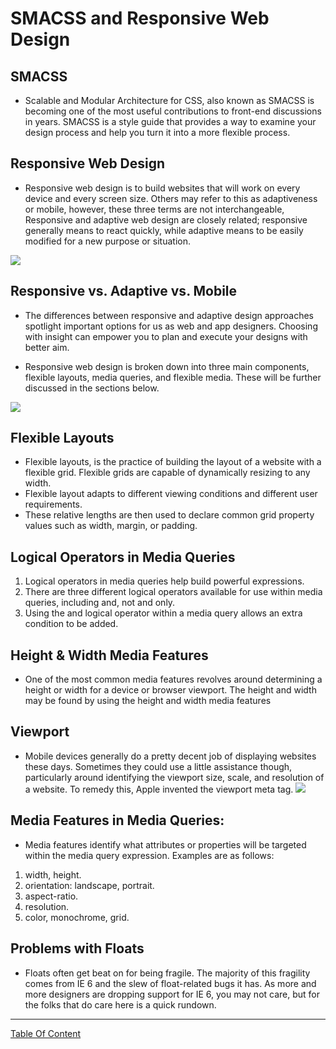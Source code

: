 # SMACSS and Responsive Web Design

## SMACSS
- Scalable and Modular Architecture for CSS, also known as SMACSS is becoming one of the most useful contributions to front-end discussions in years. SMACSS is a style guide that provides a way to examine your design process and help you turn it into a more flexible process.

## Responsive Web Design
- Responsive web design is to build websites that will work on every device and every screen size. Others may refer to this as adaptiveness or mobile, however, these three terms are not interchangeable, Responsive and adaptive web design are closely related; responsive generally means to react quickly, while adaptive means to be easily modified for a new purpose or situation.

![](https://static1.squarespace.com/static/54ea37dfe4b09706d4a8f4f8/5a4ff65453450a3c121db6f1/5b468e352b6a286a633067b6/1582666994193/responsive-web-design-griffin-co-marketing.png?format=1500w)

## Responsive vs. Adaptive vs. Mobile
- The differences between responsive and adaptive design approaches spotlight important options for us as web and app designers. Choosing with insight can empower you to plan and execute your designs with better aim.

- Responsive web design is broken down into three main components, flexible layouts, media queries, and flexible media. These will be further discussed in the sections below.

![](https://www.ecityinteractive.com/wp-content/uploads/2016/03/website-design-responsive-vs-adaptive.jpg)

## Flexible Layouts
- Flexible layouts, is the practice of building the layout of a website with a flexible grid. Flexible grids are capable of dynamically resizing to any width.
- Flexible layout adapts to different viewing conditions and different user requirements.
- These relative lengths are then used to declare common grid property values such as width, margin, or padding.

## Logical Operators in Media Queries
1. Logical operators in media queries help build powerful expressions.
2. There are three different logical operators available for use within media queries, including and, not and only.
3. Using the and logical operator within a media query allows an extra condition to be added.

## Height & Width Media Features
- One of the most common media features revolves around determining a height or width for a device or browser viewport. The height and width may be found by using the height and width media features

## Viewport 
- Mobile devices generally do a pretty decent job of displaying websites these days. Sometimes they could use a little assistance though, particularly around identifying the viewport size, scale, and resolution of a website. To remedy this, Apple invented the viewport meta tag.
![](https://image.slidesharecdn.com/mobilism2011-110513064605-phpapp01/95/meta-layout-a-closer-look-at-media-queries-47-728.jpg?cb=1319623059)

## Media Features in Media Queries:
- Media features identify what attributes or properties will be targeted within the media query expression. Examples are as follows:

1. width, height.
2. orientation: landscape, portrait.
3. aspect-ratio.
4. resolution.
5. color, monochrome, grid.

## Problems with Floats
- Floats often get beat on for being fragile. The majority of this fragility comes from IE 6 and the slew of float-related bugs it has. As more and more designers are dropping support for IE 6, you may not care, but for the folks that do care here is a quick rundown.

----------------------------------------------------

[Table Of Content](https://omarxzain.github.io/301-reading-notes/rea01)
